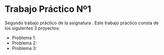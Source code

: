 # Trabajo Práctico Nº1

Segundo trabajo práctico de la asignatura <Algoritmos y Estructuras de Datos>.
Este trabajo práctico consta de los siguientes 3 proyectos:
  - Problema 1: 
  - Problema 2: 
  - Problema 3: 

